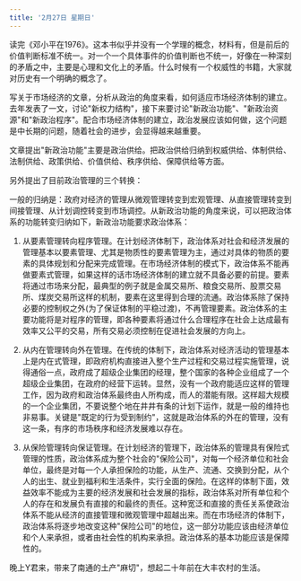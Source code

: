 ```yaml
---
title: '2月27日 星期日'
---
```

读完《邓小平在1976》。这本书似乎并没有一个学理的概念，材料有，但是前后的价值判断标准不统一。对一个一个具体事件的价值判断也不统一，好像在一种深刻的矛盾之中，主要是心理和文化上的矛盾。什么时候有一个权威性的书籍，大家就对历史有一个明确的概念了。

写关于市场经济的文章，分析从政治的角度来看，如何适应市场经济体制的建立。去年发表了一文，讨论"新权力结构"，接下来要讨论"新政治功能"、"新政治资源"和"新政治程序"。配合市场经济体制的建立，政治发展应该如何做，这个问题是中长期的问题，随着社会的进步，会显得越来越重要。

文章提出"新政治功能"主要是政治供给。把政治供给归纳到权威供给、体制供给、法制供给、政策供给、价值供给、秩序供给、保障供给等方面。

另外提出了目前政治管理的三个转换：

一般的归纳是：政府对经济的管理从微观管理转变到宏观管理、从直接管理转变到间接管理、从计划调控转变到市场调控。从新政治功能的角度来说，可以把政治体系的功能转变归纳如下，新政治功能要求政治体系：

1. 从要素管理转向程序管理。在计划经济体制下，政治体系对社会和经济发展的管理基本以要素管理、尤其是物质性的要素管理为主，通过对具体的物质的要素的具体规划和分配来完成管理。在市场经济体制的模式下，政治体系不能再做要素式管理，如果这样的话市场经济体制的建立就不具备必要的前提。要素将通过市场来分配，最典型的例子就是金属交易所、粮食交易所、股票交易所、煤炭交易所这样的机制，要素在这里得到合理的流通。政治体系除了保持必要的控制权之外(为了保证体制的平稳过渡)，不再管理要素。政治体系的主要功能将是对程序的管理，即各种要素将通过什么合理程序在社会上达成最有效率又公平的交易，所有交易必须控制在促进社会发展的方向上。

2. 从内在管理转向外在管理。在传统的体制下，政治体系对经济活动的管理基本上是内在式管理，即政府机构直接进入整个生产过程和交易过程实施管理，说得通俗一点，政府成了超级企业集团的经理，整个国家的各种企业组成了一个超级企业集团，在政府的经营下运转。显然，没有一个政府能适应这样的管理工作，因为政府和政治体系最终由人所构成，而人的潜能有限。这样超大规模的一个企业集团，不要说整个地在井井有条的计划下运作，就是一般的维持也非易事。关键是"既定的行为受到制约"，这就是政治体系的外在的管理，没有这一条，有序的市场秩序和经济发展难以存在。

3. 从保险管理转向保证管理。在计划经济的管理下，政治体系的管理具有保险式管理的性质，政治体系成为整个社会的"保险公司"，对每一个经济单位和社会单位，最终是对每一个人承担保险的功能，从生产、流通、交换到分配，从个人的出生、就业到福利和生活条件，实行全面的保险。在这样的体制下面，效益效率不能成为主要的经济发展和社会发展的指标，政治体系对所有单位和个人的存在和发展负有直接的和最终的责任。这种宽泛和直接的责任关系使政治体系不能从经济的直接管理和微观管理中超越出来。而在市场经济的体制下，政治体系将逐步地改变这种"保险公司"的地位，这一部分功能应该由经济单位和个人来承担，或者由社会性的机构来承担。政治体系的基本功能应该是保障性的。

晚上Y君来，带来了南通的土产"麻切"，想起二十年前在大丰农村的生活。